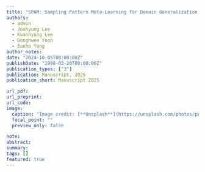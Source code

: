 ```yaml
---
title: "SPAM: Sampling Pattern Meta-Learning for Domain Generalization on Irregular Time Series"
authors:
  - admin
  - Joohyung Lee
  - Kwanhyung Lee
  - Donghwee Yoon
  - Eunho Yang
author_notes:
date: "2024-10-05T00:00:00Z"
publishDate: "1998-03-20T00:00:00Z"
publication_types: ["3"]
publication: Manuscript, 2025
publication_short: Manuscript 2025

url_pdf:
url_preprint:
url_code:
image:
  caption: "Image credit: [**Unsplash**](https://unsplash.com/photos/pLCdAaMFLTE)"
  focal_point: ""
  preview_only: false

note:
abstract:
summary:
tags: []
featured: true
---
```

